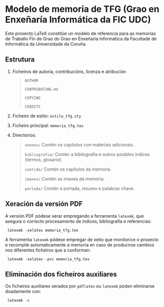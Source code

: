 # Modelo de memoria de TFG (Grao en Enxeñaría Informática da FIC UDC)

Este proxecto LaTeX constitúe un modelo de referencia para as memorias de Traballo Fin de Grao
do Grao en Enxeñaría Informática da Facultade de Informática da Universidade da Coruña.

## Estrutura

  1) Ficheiros de autoría, contribucións, licenza e atribución

     > `AUTHOR`
     >
     > `CONTRIBUTING.md`
     >
     > `COPYING`
     >
     > `CREDITS`

  2) Ficheiro de estilo: `estilo_tfg.sty`

  3) Ficheiro principal: `memoria_tfg.tex`

  4) Directorios:

     > `anexos/`		Contén os capítulos con materiais adicionais.
     >
     > `bibliografia/`	Contén a bibliografía e outros posibles índices (termos, glosario).
     >
     > `contido/`		Contén os capítulos da memoria.
     >
     > `imaxes/`		Contén as imaxes da memoria.
     >
     > `portada/`		Contén a portada, resumo e palabras chave.

## Xeración da versión PDF

A versión PDF pódese xerar empregando a ferramenta `latexmk`, que asegura o correcto procesamento
de índices, bibliografía e referencias:

     latexmk -xelatex memoria_tfg.tex

A ferramenta `latexmk` pódese empregar de xeito que monitorice o proxecto e recompile automaticamente
a memoria en caso de producirse cambios nos diferentes ficheiros que a conforman:

     latexmk -xelatex -pvc memoria_tfg.tex

## Eliminación dos ficheiros auxiliares

Os ficheiros auxiliares xerados por `pdflatex` ou `latexmk` poden eliminarse doadamente con:

     latexmk -c
